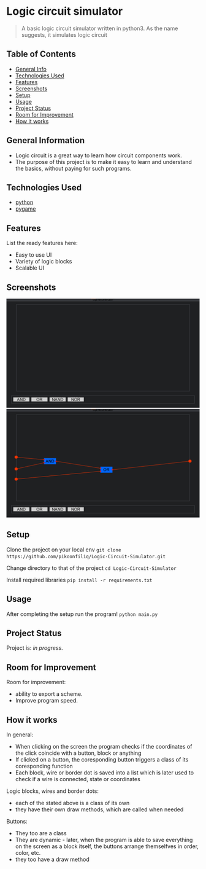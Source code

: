 # Logic circuit simulator
> A basic logic circuit simulator written in python3. As the name suggests, it simulates logic circuit 


## Table of Contents
* [General Info](#general-information)
* [Technologies Used](#technologies-used)
* [Features](#features)
* [Screenshots](#screenshots)
* [Setup](#setup)
* [Usage](#usage)
* [Project Status](#project-status)
* [Room for Improvement](#room-for-improvement)
* [How it works](#how-it-works)



## General Information
- Logic circuit is a great way to learn how circuit components work.
- The purpose of this project is to make it easy to learn and understand the basics, without paying for such programs.


## Technologies Used
- [python](https://www.python.org/)
- [pygame](https://www.pygame.org/)


## Features
List the ready features here:
- Easy to use UI
- Variety of logic blocks
- Scalable UI


## Screenshots
![Example screenshot1](./img/example[1].png)
![Example screenshot2](./img/unknown.png)



## Setup
Clone the project on your local env
`git clone https://github.com/pikoonfiliq/Logic-Circuit-Simulator.git`

Change directory to that of the project
`cd Logic-Circuit-Simulator`

Install required libraries
`pip install -r requirements.txt`

## Usage
After completing the setup run the program!
`python main.py`


## Project Status
Project is: _in progress_.


## Room for Improvement
Room for improvement:
- ability to export a scheme.
- Improve program speed.

## How it works
In general:
- When clicking on the screen the program checks if the coordinates of the click coincide with a button, block or anything
- If clicked on a button, the coresponding button triggers a class of its coresponding function
- Each block, wire or border dot is saved into a list which is later used to check if a wire is connected, state or coordinates

Logic blocks, wires and border dots:
- each of the stated above is a class of its own
- they have their own draw methods, which are called when needed

Buttons:
- They too are a class
- They are dynamic - later, when the program is able to save everything on the screen as a block itself, the buttons arrange themselfves in order, color, etc.
- they too have a draw method 
